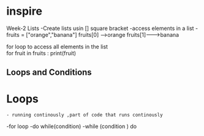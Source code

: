 # inspire

Week-2 
Lists 
     -Create lists usin [] square bracket 
     -access elements in a list  - 
     fruits = ["orange","banana"]
     fruits[0] -->orange
     fruits[1]--->banana

for loop to access all elements in the list  
for fruit in fruits :
    print(fruit)


## Loops and Conditions


# Loops 
    - running continously ,part of code that runs continously 

-for loop
-do while(condition)
-while (condition ) do 


